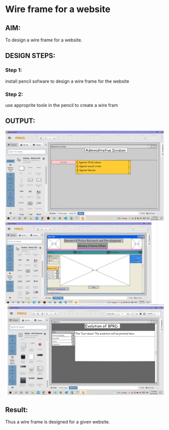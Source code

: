 # Wire frame for a website

## AIM:
To design a wire frame for a website.

## DESIGN STEPS:

### Step 1:
install pencil sofware to design a wire frame for the website

### Step 2:
use approprite toole in the pencil to create a wire fram

## OUTPUT:
![output](.//I1.jpeg)
![output](.//I2.jpeg)
![output](.//I3.jpeg)

## Result:
Thus a wire frame is designed for a given website.
